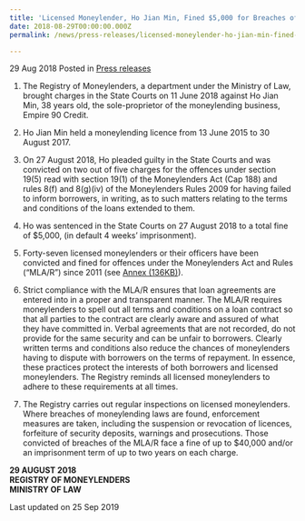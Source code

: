 ```yaml
---
title: 'Licensed Moneylender, Ho Jian Min, Fined $5,000 for Breaches of Moneylending Laws'
date: 2018-08-29T00:00:00.000Z
permalink: /news/press-releases/licensed-moneylender-ho-jian-min-fined-5000-for-breaches-of-moneylending-laws/

---
```




29 Aug 2018 Posted in [Press releases](/news/press-releases)

1. The Registry of Moneylenders, a department under the Ministry of Law, brought charges in the State Courts on 11 June 2018 against Ho Jian Min, 38 years old, the sole-proprietor of the moneylending business, Empire 90 Credit.

 

2. Ho Jian Min held a moneylending licence from 13 June 2015 to 30 August 2017.

 

3. On 27 August 2018, Ho pleaded guilty in the State Courts and was convicted on two out of five charges for the offences under section 19(5) read with section 19(1) of the Moneylenders Act (Cap 188) and rules 8(f) and 8(g)(iv) of the Moneylenders Rules 2009 for having failed to inform borrowers, in writing, as to such matters relating to the terms and conditions of the loans extended to them.

 

4. Ho was sentenced in the State Courts on 27 August 2018 to a total fine of $5,000, (in default 4 weeks’ imprisonment).

 

5. Forty-seven licensed moneylenders or their officers have been convicted and fined for offences under the Moneylenders Act and Rules (“MLA/R”) since 2011 (see [Annex (136KB)](/files/news/press-releases/2018/08/MoneylendingAnnex.pdf)).

 

6. Strict compliance with the MLA/R ensures that loan agreements are entered into in a proper and transparent manner. The MLA/R requires moneylenders to spell out all terms and conditions on a loan contract so that all parties to the contract are clearly aware and assured of what they have committed in. Verbal agreements that are not recorded, do not provide for the same security and can be unfair to borrowers. Clearly written terms and conditions also reduce the chances of moneylenders having to dispute with borrowers on the terms of repayment. In essence, these practices protect the interests of both borrowers and licensed moneylenders. The Registry reminds all licensed moneylenders to adhere to these requirements at all times.

 

7. The Registry carries out regular inspections on licensed moneylenders. Where breaches of moneylending laws are found, enforcement measures are taken, including the suspension or revocation of licences, forfeiture of security deposits, warnings and prosecutions. Those convicted of breaches of the MLA/R face a fine of up to $40,000 and/or an imprisonment term of up to two years on each charge.


**29 AUGUST 2018**  
**REGISTRY OF MONEYLENDERS**  
**MINISTRY OF LAW**

<p class="right-side-updated">Last updated on 25 Sep 2019</p>
